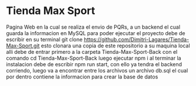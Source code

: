 # Tienda Max Sport
Pagina Web en la cual se realiza el envio de PQRs, a un backend el cual guarda la informacion en MySQL para poder ejecutar el proyecto debe de escribir en su terminal git clone https://github.com/Dimitri-Lagares/Tienda-Max-Sport.git esto clonara una copia de este repositorio a su maquina local alli debe de entrar primero a la carpeta Tienda-Max-Sport-Back con el comando cd Tienda-Max-Sport-Back luego ejecutar npm i al terminar la instalacion debe de escribir npm run start, con ello ya tendra el backend corriendo, luego va a encontrar entre los archivos un archivo db.sql el cual por dentro contiene la informacion para crear la base de datos
